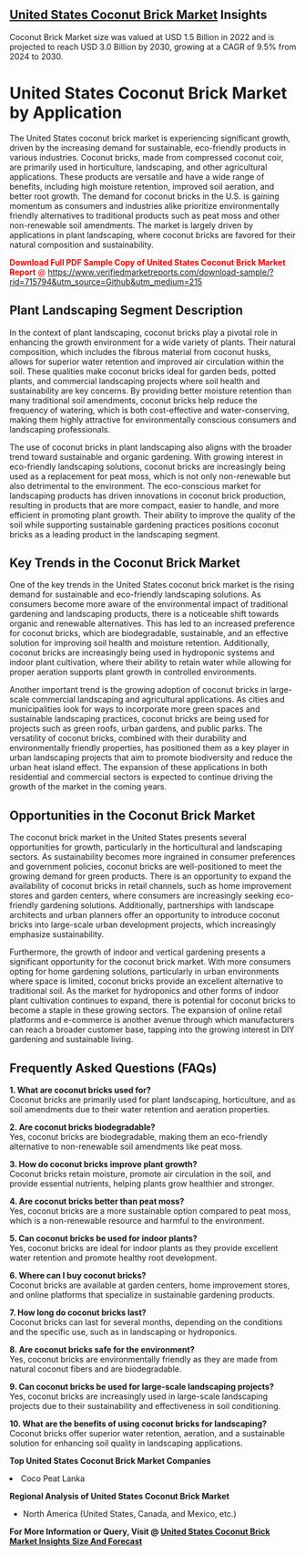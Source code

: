 <h2><a href="https://www.verifiedmarketreports.com/download-sample/?rid=715794&amp;utm_source=Github&amp;utm_medium=215" target="_blank">United States Coconut Brick Market</a> Insights</h2><p>Coconut Brick Market size was valued at USD 1.5 Billion in 2022 and is projected to reach USD 3.0 Billion by 2030, growing at a CAGR of 9.5% from 2024 to 2030.</p><p><h1>United States Coconut Brick Market by Application</h1><p>The United States coconut brick market is experiencing significant growth, driven by the increasing demand for sustainable, eco-friendly products in various industries. Coconut bricks, made from compressed coconut coir, are primarily used in horticulture, landscaping, and other agricultural applications. These products are versatile and have a wide range of benefits, including high moisture retention, improved soil aeration, and better root growth. The demand for coconut bricks in the U.S. is gaining momentum as consumers and industries alike prioritize environmentally friendly alternatives to traditional products such as peat moss and other non-renewable soil amendments. The market is largely driven by applications in plant landscaping, where coconut bricks are favored for their natural composition and sustainability.<p><span class=""><span style="color: #ff0000;"><strong>Download Full PDF Sample Copy of United States Coconut Brick Market Report</strong> @ </span><a href="https://www.verifiedmarketreports.com/download-sample/?rid=715794&amp;utm_source=Github&amp;utm_medium=215" target="_blank">https://www.verifiedmarketreports.com/download-sample/?rid=715794&amp;utm_source=Github&amp;utm_medium=215</a></span></p></p><h2>Plant Landscaping Segment Description</h2><p>In the context of plant landscaping, coconut bricks play a pivotal role in enhancing the growth environment for a wide variety of plants. Their natural composition, which includes the fibrous material from coconut husks, allows for superior water retention and improved air circulation within the soil. These qualities make coconut bricks ideal for garden beds, potted plants, and commercial landscaping projects where soil health and sustainability are key concerns. By providing better moisture retention than many traditional soil amendments, coconut bricks help reduce the frequency of watering, which is both cost-effective and water-conserving, making them highly attractive for environmentally conscious consumers and landscaping professionals.</p><p>The use of coconut bricks in plant landscaping also aligns with the broader trend toward sustainable and organic gardening. With growing interest in eco-friendly landscaping solutions, coconut bricks are increasingly being used as a replacement for peat moss, which is not only non-renewable but also detrimental to the environment. The eco-conscious market for landscaping products has driven innovations in coconut brick production, resulting in products that are more compact, easier to handle, and more efficient in promoting plant growth. Their ability to improve the quality of the soil while supporting sustainable gardening practices positions coconut bricks as a leading product in the landscaping segment.</p><h2>Key Trends in the Coconut Brick Market</h2><p>One of the key trends in the United States coconut brick market is the rising demand for sustainable and eco-friendly landscaping solutions. As consumers become more aware of the environmental impact of traditional gardening and landscaping products, there is a noticeable shift towards organic and renewable alternatives. This has led to an increased preference for coconut bricks, which are biodegradable, sustainable, and an effective solution for improving soil health and moisture retention. Additionally, coconut bricks are increasingly being used in hydroponic systems and indoor plant cultivation, where their ability to retain water while allowing for proper aeration supports plant growth in controlled environments.</p><p>Another important trend is the growing adoption of coconut bricks in large-scale commercial landscaping and agricultural applications. As cities and municipalities look for ways to incorporate more green spaces and sustainable landscaping practices, coconut bricks are being used for projects such as green roofs, urban gardens, and public parks. The versatility of coconut bricks, combined with their durability and environmentally friendly properties, has positioned them as a key player in urban landscaping projects that aim to promote biodiversity and reduce the urban heat island effect. The expansion of these applications in both residential and commercial sectors is expected to continue driving the growth of the market in the coming years.</p><h2>Opportunities in the Coconut Brick Market</h2><p>The coconut brick market in the United States presents several opportunities for growth, particularly in the horticultural and landscaping sectors. As sustainability becomes more ingrained in consumer preferences and government policies, coconut bricks are well-positioned to meet the growing demand for green products. There is an opportunity to expand the availability of coconut bricks in retail channels, such as home improvement stores and garden centers, where consumers are increasingly seeking eco-friendly gardening solutions. Additionally, partnerships with landscape architects and urban planners offer an opportunity to introduce coconut bricks into large-scale urban development projects, which increasingly emphasize sustainability.</p><p>Furthermore, the growth of indoor and vertical gardening presents a significant opportunity for the coconut brick market. With more consumers opting for home gardening solutions, particularly in urban environments where space is limited, coconut bricks provide an excellent alternative to traditional soil. As the market for hydroponics and other forms of indoor plant cultivation continues to expand, there is potential for coconut bricks to become a staple in these growing sectors. The expansion of online retail platforms and e-commerce is another avenue through which manufacturers can reach a broader customer base, tapping into the growing interest in DIY gardening and sustainable living.</p><h2>Frequently Asked Questions (FAQs)</h2><p><strong>1. What are coconut bricks used for?</strong><br>Coconut bricks are primarily used for plant landscaping, horticulture, and as soil amendments due to their water retention and aeration properties.</p><p><strong>2. Are coconut bricks biodegradable?</strong><br>Yes, coconut bricks are biodegradable, making them an eco-friendly alternative to non-renewable soil amendments like peat moss.</p><p><strong>3. How do coconut bricks improve plant growth?</strong><br>Coconut bricks retain moisture, promote air circulation in the soil, and provide essential nutrients, helping plants grow healthier and stronger.</p><p><strong>4. Are coconut bricks better than peat moss?</strong><br>Yes, coconut bricks are a more sustainable option compared to peat moss, which is a non-renewable resource and harmful to the environment.</p><p><strong>5. Can coconut bricks be used for indoor plants?</strong><br>Yes, coconut bricks are ideal for indoor plants as they provide excellent water retention and promote healthy root development.</p><p><strong>6. Where can I buy coconut bricks?</strong><br>Coconut bricks are available at garden centers, home improvement stores, and online platforms that specialize in sustainable gardening products.</p><p><strong>7. How long do coconut bricks last?</strong><br>Coconut bricks can last for several months, depending on the conditions and the specific use, such as in landscaping or hydroponics.</p><p><strong>8. Are coconut bricks safe for the environment?</strong><br>Yes, coconut bricks are environmentally friendly as they are made from natural coconut fibers and are biodegradable.</p><p><strong>9. Can coconut bricks be used for large-scale landscaping projects?</strong><br>Yes, coconut bricks are increasingly used in large-scale landscaping projects due to their sustainability and effectiveness in soil conditioning.</p><p><strong>10. What are the benefits of using coconut bricks for landscaping?</strong><br>Coconut bricks offer superior water retention, aeration, and a sustainable solution for enhancing soil quality in landscaping applications.</p></p><p><strong>Top United States Coconut Brick Market Companies</strong></p><div data-test-id=""><p><li>Coco Peat Lanka</li></p><div><strong>Regional Analysis of&nbsp;United States Coconut Brick Market</strong></div><ul><li dir="ltr"><p dir="ltr">North America&nbsp;(United States, Canada, and Mexico, etc.)</p></li></ul><p><strong>For More Information or Query, Visit @&nbsp;</strong><strong><a href="https://www.verifiedmarketreports.com/product/coconut-brick-market/?utm_source=Github&amp;utm_medium=215" target="_blank">United States Coconut Brick Market Insights Size And Forecast</a></strong></p></div>
